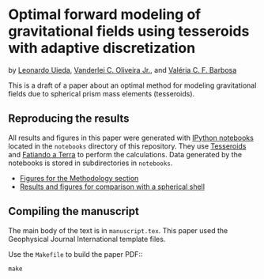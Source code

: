 #  Optimal forward modeling of gravitational fields using tesseroids with adaptive discretization

by [Leonardo Uieda](http://www.leouieda.com/),
[Vanderlei C. Oliveira Jr.](http://fatiando.org/people/oliveira-jr/), and
[Valéria C. F. Barbosa](http://lattes.cnpq.br/0391036221142471)

This is a draft of a paper about an optimal method for modeling gravitational
fields due to spherical prism mass elements (tesseroids).

## Reproducing the results

All results and figures in this paper were generated with
[IPython notebooks](http://ipython.org/notebook.html) located in the
`notebooks` directory of this repository.
They use [Tesseroids](http://www.leouieda.com/tesseroids) and
[Fatiando a Terra](http://fatiando.org) to perform the calculations.
Data generated by the notebooks is stored in subdirectories in `notebooks`.

* [Figures for the Methodology section](http://nbviewer.ipython.org/github/pinga-lab/paper-tesseroids/blob/master/notebooks/methods_figures.ipynb)
* [Results and figures for comparison with a spherical shell](http://nbviewer.ipython.org/github/pinga-lab/paper-tesseroids/blob/master/notebooks/tesseroid_vs_spherical_shell.ipynb)

## Compiling the manuscript

The main body of the text is in `manuscript.tex`.
This paper used the Geophysical Journal International template files.

Use the `Makefile` to build the paper PDF::

    make

